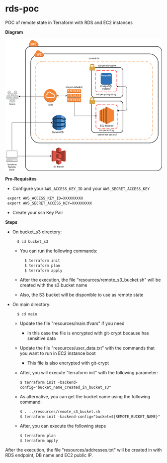 # rds-poc

POC of remote state in Terraform with RDS and EC2 instances

**Diagram**

![Diagram](diagram.png)

**Pre-Requisites**

* Configure your `AWS_ACCESS_KEY_ID` and your `AWS_SECRET_ACCESS_KEY`
```
 export AWS_ACCESS_KEY_ID=XXXXXXXXX
 export AWS_SECRET_ACCESS_KEY=XXXXXXXXX
```
* Create your ssh Key Pair

**Steps**
* On bucket_s3 directory:

  ```
    $ cd bucket_s3
  ```

  - You can run the following commands:
    ```
      $ terraform init
      $ terraform plan
      $ terraform apply
    ```
  - After the execution, the file "resources/remote_s3_bucket.sh" will be created with the s3 bucket name

  - Also, the S3 bucket will be disponible to use as remote state

* On main directory:

  ```
    $ cd main
  ```

  - Update the file "resources/main.tfvars" if you need
    - In this case the file is encrypted with git-crypt because has sensitive data

  - Update the file "resources/user_data.txt" with the commands that you want to run in EC2 instance boot
    - This file is also encrypted with git-crypt

  - After, you will execute "terraform init" with the following parameter:
    ```
    $ terraform init -backend-config="bucket_name_created_in_bucket_s3"
    ```
  - As alternative, you can get the bucket name using the following command:
    ```
    $ . ../resources/remote_s3_bucket.sh
    $ terraform init -backend-config="bucket=${REMOTE_BUCKET_NAME}"
    ```
  - After, you can execute the following steps
    ```
    $ terraform plan
    $ terraform apply
    ```

After the execution, the file "resources/addresses.txt" will be created in with RDS endpoint, DB name and EC2 public IP.
